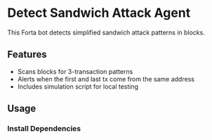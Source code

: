 # Detect Sandwich Attack Agent

This Forta bot detects simplified sandwich attack patterns in blocks.

## Features
- Scans blocks for 3-transaction patterns
- Alerts when the first and last tx come from the same address
- Includes simulation script for local testing

## Usage

### Install Dependencies
